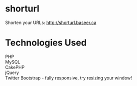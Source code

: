 shorturl
=============
Shorten your URLs: http://shorturl.baseer.ca

Technologies Used
=================
PHP<br />
MySQL<br />
CakePHP<br />
jQuery<br />
Twitter Bootstrap - fully responsive, try resizing your window!
